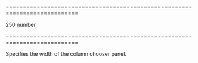 <!--**
/*-------------------------------------------
    Auto-generated file. Do not modify.
-------------------------------------------

**-->
===========================================================================
<!--default-->250<!--/default-->
<!--type-->number<!--/type-->
===========================================================================

<!--shortDescription-->
Specifies the width of the column chooser panel.
<!--/shortDescription-->

<!--fullDescription-->

<!--/fullDescription-->